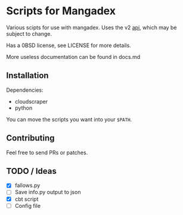 # Scripts for Mangadex

Various scipts for use with mangadex. Uses the v2 [api](https://mangadex.org/api/v2), which may be subject to change.

Has a 0BSD license, see LICENSE for more details.

More useless documentation can be found in docs.md

## Installation

Dependencies:

* cloudscraper 
* python

You can move the scripts you want into your `$PATH`.

## Contributing

Feel free to send PRs or patches.

## TODO / Ideas

* [x] fallows.py
* [ ] Save info.py output to json
* [x] cbt script
* [ ] Config file
